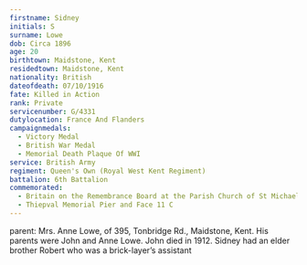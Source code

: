 ```yaml
---
firstname: Sidney
initials: S
surname: Lowe
dob: Circa 1896
age: 20
birthtown: Maidstone, Kent
residedtown: Maidstone, Kent
nationality: British
dateofdeath: 07/10/1916
fate: Killed in Action
rank: Private
servicenumber: G/4331
dutylocation: France And Flanders
campaignmedals:
  - Victory Medal
  - British War Medal
  - Memorial Death Plaque Of WWI
service: British Army
regiment: Queen's Own (Royal West Kent Regiment)
battalion: 6th Battalion 
commemorated:
  - Britain on the Remembrance Board at the Parish Church of St Michael & All Angels, Maidstone
  - Thiepval Memorial Pier and Face 11 C
---
```

parent: Mrs. Anne Lowe, of 395, Tonbridge Rd., Maidstone, Kent. His parents were John and Anne Lowe.  John died in 1912. Sidney had an elder brother Robert who was a brick-layer’s assistant



